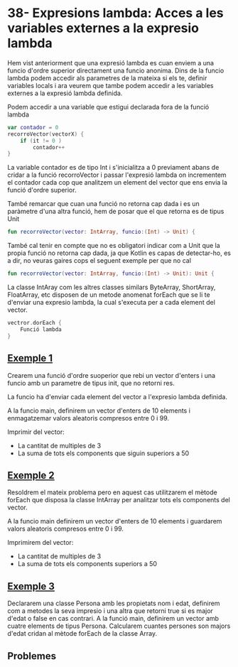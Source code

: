 # 38- Expresions lambda: Acces a les variables externes a la expresio lambda

Hem vist anteriorment que una expresió lambda es cuan enviem a una funcio d'ordre superior directament una funcio anonima.
Dins de la funcio lambda podem accedir als parametres de la mateixa si els te, definir variables locals i ara veurem que tambe podem accedir a les variables externes a la expresió lambda definida.

Podem accedir a una variable que estigui declarada fora de la funció lambda

```kotlin
var contador = 0
recorroVector(vectorX) {
    if (it != 0 )
        contador++
}
```

La variable contador es de tipo Int i s'inicialitza a 0 previament abans de cridar a la funció recorroVector i passar l'expresió lambda on incrementem el contador cada cop que analitzem un element del vector que ens envia la funció d'ordre superior.

També remarcar que cuan una funció no retorna cap dada i es un paràmetre d'una altra funció, hem de posar que el que retorna es de tipus Unit 

```kotlin
fun recorroVector(vector: IntArray, funcio:(Int) -> Unit) {
```

També cal tenir en compte que no es obligatori indicar com a Unit que la propia funció no retorna cap dada, ja que Kotlin es capas de detectar-ho, es a dir, no veuras gaires cops el seguent exemple per que no cal

```kotlin
fun recorroVector(vector: IntArray, funcio:(Int) -> Unit): Unit {
```

La classe IntAray com les altres classes similars ByteArray, ShortArray, FloatArray, etc disposen de un metode anomenat forEach que se li te d'enviar una expresio lambda, la cual s'executa per a cada element del vector.

```kotlin
vectror.dorEach {
    Funció lambda
}
```

## [Exemple 1](https://github.com/marcmoiagese/curskotlin/blob/master/38-Expresions_lambda_Acces_a_les_variables_externes_a_la_expresio_lambda/Exemple1/src/main/kotlin/Main.kt)

Crearem una funció d'ordre suoperior que rebi un vector d'enters i una funcio amb un parametre de tipus init, que no retorni res.

La funcio ha d'enviar cada element del vector a l'expresio lambda definida.

A la funcio main, definirem un vector d'enters de 10 elements i enmagatzemar valors aleatoris compresos entre 0 i 99.

Imprimir del vector:
- La cantitat de multiples de 3
- La suma de tots els components que siguin superiors a 50

## [Exemple 2](https://github.com/marcmoiagese/curskotlin/blob/master/38-Expresions_lambda_Acces_a_les_variables_externes_a_la_expresio_lambda/Exemple2/src/main/kotlin/Main.kt)

Resoldrem el mateix problema pero en aquest cas utilitzarem el mètode forEach que disposa la classe IntArray per analitzar tots els components del vector.

A la funcio main definirem un vector d'enters de 10 elements i guardarem valors aleatoris compresos entre 0 i 99.

Imprimirem del vector:
- La cantitat de multiples de 3
- La suma de tots els components superiors a 50

## [Exemple 3]()

Declararem una classe Persona amb les propietats nom i edat, definirem com a metodes la seva impresio i una altra que retorni true si es major d'edat o false en cas contrari. A la funció main, definirem un vector amb cuatre elements de tipus Persona. Calcularem cuantes persones son majors d'edat cridan al mètode forEach de la classe Array.

## Problemes
